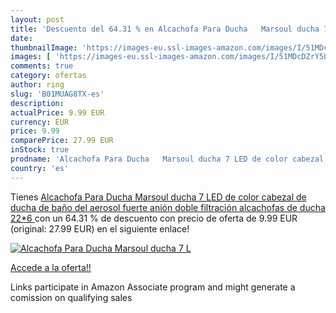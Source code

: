 ```yaml
---
layout: post
title: 'Descuento del 64.31 % en Alcachofa Para Ducha   Marsoul ducha 7 L'
date: 
thumbnailImage: 'https://images-eu.ssl-images-amazon.com/images/I/51MDcDZrY5L._SL200_.jpg'
images: [ 'https://images-eu.ssl-images-amazon.com/images/I/51MDcDZrY5L._SL200_.jpg' ]
comments: true
category: ofertas
author: ring
slug: 'B01MUAG8TX-es'
description:
actualPrice: 9.99 EUR
currency: EUR
price: 9.99
comparePrice: 27.99 EUR
inStock: true
prodname: 'Alcachofa Para Ducha   Marsoul ducha 7 LED de color cabezal de ducha de baño del aerosol fuerte anión doble filtración alcachofas de ducha  22*6 '
country: 'es'
---
```


Tienes [Alcachofa Para Ducha   Marsoul ducha 7 LED de color cabezal de ducha de baño del aerosol fuerte anión doble filtración alcachofas de ducha  22*6 ](https://www.amazon.es/dp/B01MUAG8TX/?tag=tolees-21) con un 64.31 % de descuento con precio de oferta de 9.99 EUR (original: 27.99 EUR) en el siguiente enlace!

[![Alcachofa Para Ducha   Marsoul ducha 7 L](https://images-eu.ssl-images-amazon.com/images/I/51MDcDZrY5L._SL200_.jpg)](https://www.amazon.es/dp/B01MUAG8TX/?tag=tolees-21)

[Accede a la oferta!!](https://www.amazon.es/dp/B01MUAG8TX/?tag=tolees-21)

Links participate in Amazon Associate program and might generate a comission on qualifying sales


